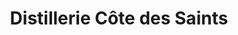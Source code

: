 ---
title: "Distillerie Côte des Saints"
url: /mirabel/distillerie-cote-des-saints/
shop: alcohol
---
